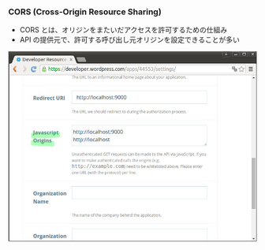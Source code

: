 ### CORS (Cross-Origin Resource Sharing)

* CORS とは、オリジンをまたいだアクセスを許可するための仕組み
* API の提供元で、許可する呼び出し元オリジンを設定できることが多い

![WordPress.com 設定画面](resources/wordpress.com-setting.jpg)
